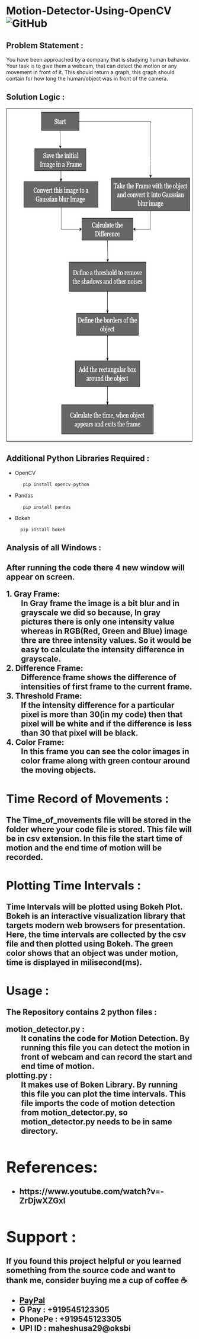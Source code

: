 # Motion-Detector-Using-OpenCV  <img alt="GitHub" src="https://img.shields.io/github/license/smahesh29/Motion-Detector-Using-OpenCV">

<h2>Problem Statement : </h2>
    You have been approached by a company that is studying human bahavior. Your task is to give them a webcam, that can detect the motion or any movement in front of it. This should return a graph, this graph should contain for how long the human/object was in front of the camera.

<h2>Solution Logic : </h2>
<img src="Solution Logic.png" width="600" height="900">

<h2>Additional Python Libraries Required :</h2>
<ul>
  <li>OpenCV</li>
  
       pip install opencv-python
</ul>
<ul>
 <li>Pandas</li>
  
       pip install pandas
</ul>
<ul>
<li>Bokeh</li>
      
      pip install bokeh
</ul>
 
<h2>Analysis of all Windows :<h2>
  
After running the code there 4 new window will appear on screen.
<dl>
<dt>1. Gray Frame:</dt> 
<dd>In Gray frame the image is a bit blur and in grayscale we did so because, In gray pictures there is only one intensity value whereas in RGB(Red, Green and Blue) image thre are three intensity values. So it would be easy to calculate the intensity difference in grayscale.</dd>

<dt>2. Difference Frame:</dt> 
<dd>Difference frame shows the difference of intensities of first frame to the current frame.</dd>

<dt>3. Threshold Frame:</dt> 
<dd>If the intensity difference for a particular pixel is more than 30(in my code) then that pixel will be white and if the difference is less than 30 that pixel will be black.</dd>

<dt>4. Color Frame:</dt> 
<dd>In this frame you can see the color images in color frame along with green contour around the moving objects.</dd>

<h2>Time Record of Movements :</h2>
  
The Time_of_movements file will be stored in the folder where your code file is stored. This file will be in csv extension. In this file the start time of motion and the end time of motion will be recorded.

<h2>Plotting Time Intervals :</h2>

Time Intervals will be plotted using Bokeh Plot. Bokeh is an interactive visualization library that targets modern web browsers for presentation. Here, the time intervals are collected by the csv file and then plotted using Bokeh. The green color shows that an object was under motion, time is displayed in milisecond(ms).

<h2>Usage :</h2>

<b>The Repository contains 2 python files :</b>
<dl>
  <dt>motion_detector.py :</dt>
  <dd>It conatins the code for Motion Detection. By running this file you can detect the motion in front of webcam and can record the start and end time of motion.</dd>
  <dt>plotting.py :</dt>
  <dd>It makes use of Boken Library. By running this file you can plot the time intervals. This file imports the code of motion detection from motion_detector.py, so motion_detector.py needs to be in same directory.</dd>

# References:
<ul>
  <li>https://www.youtube.com/watch?v=-ZrDjwXZGxI</li>
</ul>
  
# Support :
If you found this project helpful or you learned something from the source code and want to thank me, consider buying me a cup of coffee ☕
<ul>
    <li><a href="https://www.paypal.me/smahesh29"><b>PayPal</b></a></li>
    <li><b>G Pay :</b> +919545123305</li>
    <li><b>PhonePe :</b> +919545123305</li>
    <li><b>UPI ID :</b> maheshusa29@oksbi</li>
</ul>
